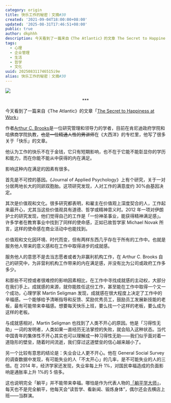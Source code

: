 ```yaml
---
category: origin
title: 快乐工作的秘密｜文摘#30
created: '2021-09-04T18:00:00+08:00'
updated: '2025-08-31T17:46:51+08:00'
public: true
author: dkphhh
description: 今天看到了一篇来自《The Atlantic》的文章 The Secret to Happiness at Work
tags:
  - 心理
  - 企业管理
  - 生活
  - 哲学
  - 文化
uuid: 202508311746515i9e
alias: 快乐工作的秘密｜文摘#30
---
```


![](https://cdn.theatlantic.com/thumbor/zBI0fahzkTtaR2_pac7nMmFpe6k=/0x0:3000x1688/1952x1098/media/img/mt/2021/09/HowToBuildALife54/original.jpg)

<center>***</center>

今天看到了一篇来自《The Atlantic》的文章「[The Secret to Happiness at Work](https://www.theatlantic.com/family/archive/2021/09/dream-job-values-happiness/619951/)」

作者[Arthur C. Brooks](https://www.hks.harvard.edu/faculty/arthur-brooks)是一位研究管理和领导力的学者，目前在肯尼迪政府学院和哈佛商学院执教，~~也是一位精通人性的男讲师~~在《大西洋》的专栏里，他写了很多关于「快乐」的文章。

他认为工作的快乐不在于金钱，它只有短期影响，也不在于它能不能彰显你的学历和能力，而在你能不能从中获得的内在满足。

影响这种内在满足的因素有很多。

首先是不可控的基因。《Journal of Applied Psychology》上有个研究，关于一对分居两地长大的同卵双胞胎。这项研究发现，人对工作的满意度约 30%由基因决定。

其次是价值观和文化。很多研究都表明，和雇主在价值观上深度契合的人，工作起来最开心，尤其当这些价值观具有道德、哲学或精神意义时。2012 年一项对伊朗护士的研究发现，他们觉得自己的工作是「一份神圣事业，能获得精神满足感」。许多学者在教育事业中找到了同样的使命感，正如已故哲学家 Michael Novak 所言，这样的使命感在商业活动中也能找到。

价值观和文化因环境、时代而变，但有两样东西几乎存在于所有的工作中。也就是服务他人带来的意义感和在工作中取得进步的成就感。

服务他人的意思不是去当志愿者或者为非赢利机构工作，在 Arthur C. Brooks 自己的研究中，为非营利机构工作带来的内在满足感，并没有比为公司或政府工作多多少。

和那些不可控或者很难控的影响因素相比，在工作中寻找成就感的主动权，大部分在我们手上。成就感的来源，就你能胜任这份工作，甚至能在工作中取得一个又一个成功，心理学家 Martin Seligman 发现，成就感在很大程度上决定了工作中的辛福感。一个能够给予清晰指导和反馈、奖励优秀员工，鼓励员工发展新技能的老板，最有可能带来幸福感。想要每天快乐上班，要么找一个这样的老板，要么成为这样的老板。

与成就感相对，Martin Seligman 也找到了人类不开心的原因。他是「习得性无助」一词的发明者，人类如果一直经历无法掌控的失败，就会陷入这种状态。当代中国青年的集体性不开心其实也可以理解成一种习得性无助——我们似乎面对着一道隐形的壁垒，随着时间流逝，我们穿过这道壁垒的信心越来越小了。

另一个比较有意思的结论是：失业会让人更不开心。他在 General Social Survey 的调查数据中发现，有可能失业的人「不太开心」的几率，是不可能失业的人的三倍。在 2014 年，经济学家还发现，失业率每上升 1%，对国民幸福造成的负面影响是通胀率上升 1%的 5 倍多。

这也说明完全「躺平」并不能带来幸福。哪怕是作为代表人物的[「躺平学大师」](https://cn.nytimes.com/china/20210714/lying-flat-in-china/zh-hant/)，每天也不是完全躺平，他每天会“读哲学、看新闻、锻炼身体”，偶尔还会去横店上班——当群演。
